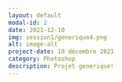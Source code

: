 ```yaml
---
layout: default
modal-id: 2
date: 2021-12-10
img: session1/generique4.png
alt: image-alt
project-date: 10 décembre 2021
category: Photoshop
description: Projet generique!
---
```

